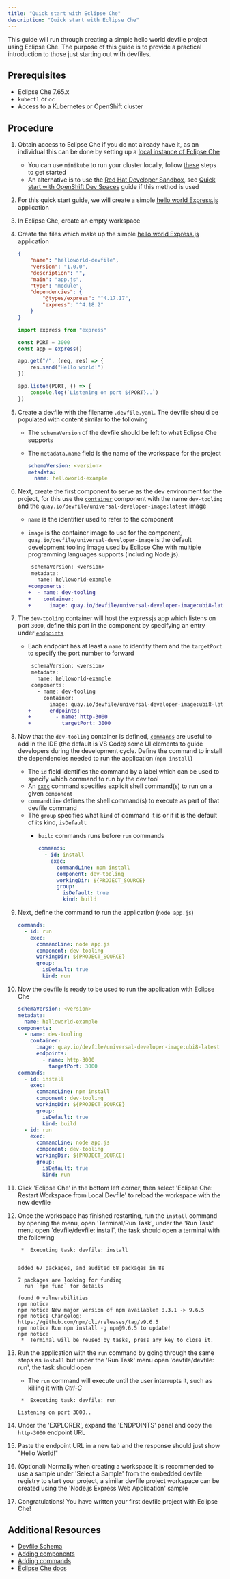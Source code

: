 ```yaml
---
title: "Quick start with Eclipse Che"
description: "Quick start with Eclipse Che"
---
```


This guide will run through creating a simple hello world devfile project using Eclipse Che. The purpose of this guide is to provide a practical introduction to those just starting out with devfiles.

## Prerequisites

- Eclipse Che 7.65.x
- `kubectl` or `oc`
- Access to a Kubernetes or OpenShift cluster

## Procedure

1. Obtain access to Eclipse Che if you do not already have it, as an individual this can be done by setting up a [local instance of Eclipse Che](https://www.eclipse.org/che/docs/stable/administration-guide/installing-che-locally/)
    - You can use `minikube` to run your cluster locally, follow [these](https://minikube.sigs.k8s.io/docs/start/) steps to get started
    - An alternative is to use the [Red Hat Developer Sandbox](https://developers.redhat.com/developer-sandbox/ide), see 
    [Quick start with OpenShift Dev Spaces](../2.1.0/quickstart-sandbox) guide if this method is used

2. For this quick start guide, we will create a simple [hello world Express.js](https://expressjs.com/en/starter/hello-world.html) application

3. In Eclipse Che, create an empty workspace

4. Create the files which make up the simple [hello world Express.js](https://expressjs.com/en/starter/hello-world.html) application
    
    ```json {% title="package.json file" filename="package.json" %}
    {
        "name": "helloworld-devfile",
        "version": "1.0.0",
        "description": "",
        "main": "app.js",
        "type": "module",
        "dependencies": {
            "@types/express": "^4.17.17",
            "express": "^4.18.2"
        }
    }
    ```

    ```js {% title="Application source code" filename="app.js" %}
    import express from "express"

    const PORT = 3000
    const app = express()

    app.get("/", (req, res) => {
        res.send("Hello world!")
    })

    app.listen(PORT, () => {
        console.log(`Listening on port ${PORT}..`)
    })
    ```

5. Create a devfile with the filename `.devfile.yaml`. The devfile should be populated with content similar to the following
    - The `schemaVersion` of the devfile should be left to what Eclipse Che supports
    - The `metadata.name` field is the name of the workspace for the project

        ```yaml {% filename=".devfile.yaml" %}
        schemaVersion: <version>
        metadata:
          name: helloworld-example
        ```

6. Next, create the first component to serve as the dev environment for the project, for this use the [`container`](./devfile-schema#components-container) component with the name `dev-tooling` and the `quay.io/devfile/universal-developer-image:latest` image
    - `name` is the identifier used to refer to the component
    - `image` is the container image to use for the component, `quay.io/devfile/universal-developer-image` is the default development tooling image used by Eclipse Che with multiple programming languages supports (including Node.js).

        ```diff {% filename=".devfile.yaml" %}
         schemaVersion: <version>
         metadata:
           name: helloworld-example
        +components:
        +  - name: dev-tooling
        +    container:
        +      image: quay.io/devfile/universal-developer-image:ubi8-latest
        ```

7. The `dev-tooling` container will host the expressjs app which listens on port `3000`, define this port in the component by specifying an entry 
under [`endpoints`](./devfile-schema#components-container-endpoints)
    - Each endpoint has at least a `name` to identify them and the `targetPort` to specify the port number to forward

        ```diff {% filename=".devfile.yaml" %}
         schemaVersion: <version>
         metadata:
           name: helloworld-example
         components:
           - name: dev-tooling
             container:
               image: quay.io/devfile/universal-developer-image:ubi8-latest
        +      endpoints:
        +        - name: http-3000
        +          targetPort: 3000
        ```

8. Now that the `dev-tooling` container is defined, [`commands`](./devfile-schema#commands) are useful to add in the IDE (the default is VS Code) some UI elements to guide developers during the development cycle. Define the command to install the dependencies needed to run the application (`npm install`)
    - The `id` field identifies the command by a label which can be used to specify which command to run by the dev tool
    - An [`exec`](./devfile-schema#commands-exec) command specifies explicit shell command(s) to run on a given `component`
    - `commandLine` defines the shell command(s) to execute as part of that devfile command
    - The `group` specifies what `kind` of command it is or if it is the default of its kind, `isDefault`
        - `build` commands runs before `run` commands

            ```yaml {% title="Install command" %}
            commands:
              - id: install
                exec:
                  commandLine: npm install
                  component: dev-tooling
                  workingDir: ${PROJECT_SOURCE}
                  group:
                    isDefault: true
                    kind: build
            ```

9. Next, define the command to run the application (`node app.js`)

    ```yaml {% title="Run command" %}
    commands:
      - id: run
        exec:
          commandLine: node app.js
          component: dev-tooling
          workingDir: ${PROJECT_SOURCE}
          group:
            isDefault: true
            kind: run
    ```

10. Now the devfile is ready to be used to run the application with Eclipse Che

    ```yaml {% title="Complete Workspace Devfile" filename=".devfile.yaml"  %}
    schemaVersion: <version>
    metadata:
      name: helloworld-example
    components:
      - name: dev-tooling
        container:
          image: quay.io/devfile/universal-developer-image:ubi8-latest
          endpoints:
            - name: http-3000
              targetPort: 3000
    commands:
      - id: install
        exec:
          commandLine: npm install
          component: dev-tooling
          workingDir: ${PROJECT_SOURCE}
          group:
            isDefault: true
            kind: build
      - id: run
        exec:
          commandLine: node app.js
          component: dev-tooling
          workingDir: ${PROJECT_SOURCE}
          group:
            isDefault: true
            kind: run
    ```

11. Click 'Eclipse Che' in the bottom left corner, then select 'Eclipse Che: Restart Workspace from Local Devfile' to reload the workspace
with the new devfile

12. Once the workspace has finished restarting, run the `install` command by opening the menu, open 'Terminal/Run Task', under the 'Run Task' menu open 'devfile/devfile: install', the task should open
a terminal with the following

    ``` {% title="Output of running the 'install' command in Che" %}
     *  Executing task: devfile: install 


    added 67 packages, and audited 68 packages in 8s

    7 packages are looking for funding
      run `npm fund` for details

    found 0 vulnerabilities
    npm notice 
    npm notice New major version of npm available! 8.3.1 -> 9.6.5
    npm notice Changelog: https://github.com/npm/cli/releases/tag/v9.6.5
    npm notice Run npm install -g npm@9.6.5 to update!
    npm notice 
     *  Terminal will be reused by tasks, press any key to close it. 
    ```

13. Run the application with the `run` command by going through the same steps as `install` but under the 'Run Task' menu open 'devfile/devfile: run', the task should open
    - The `run` command will execute until the user interrupts it, such as killing it with *Ctrl-C*

    ``` {% title="Output of running the 'run' command in Che" %}
     *  Executing task: devfile: run 

    Listening on port 3000..
    ```

14. Under the 'EXPLORER', expand the 'ENDPOINTS' panel and copy the `http-3000` endpoint URL

15. Paste the endpoint URL in a new tab and the response should just show "Hello World!"

16. (Optional) Normally when creating a workspace it is recommended to use a sample under 'Select a Sample' from the embedded devfile registry to 
start your project, a similar devfile project workspace can be created using the 'Node.js Express Web Application' sample

17. Congratulations! You have written your first devfile project with Eclipse Che!

## Additional Resources

- [Devfile Schema](./devfile-schema)
- [Adding components](./adding-components)
- [Adding commands](./adding-commands)
- [Eclipse Che docs](https://www.eclipse.org/che/docs/stable/overview/introduction-to-eclipse-che/)
